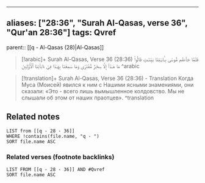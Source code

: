 
---
aliases: ["28:36", "Surah Al-Qasas, verse 36", "Qur'an 28:36"]
tags: Qvref
---

parent:: [[q - Al-Qasas (28)|Al-Qasas]]

> [!arabic]+ Surah Al-Qasas, Verse 36 (28:36)
> <span class="quran-arabic">فَلَمَّا جَآءَهُم مُّوسَىٰ بِـَٔايَـٰتِنَا بَيِّنَـٰتٍ قَالُوا۟ مَا هَـٰذَآ إِلَّا سِحْرٌ مُّفْتَرًى وَمَا سَمِعْنَا بِهَـٰذَا فِىٓ ءَابَآئِنَا ٱلْأَوَّلِينَ</span>
^arabic

> [!translation]+ Surah Al-Qasas, Verse 36 (28:36) - Translation
> Когда Муса (Моисей) явился к ним с Нашими ясными знамениями, они сказали: «Это - всего лишь вымышленное колдовство. Мы не слышали об этом от наших праотцев».
^translation



## Related notes
```dataview
LIST from [[q - 28 - 36]]
WHERE !contains(file.name, "q - ")
SORT file.name ASC
```

### Related verses (footnote backlinks)
```dataview
LIST FROM [[q - 28 - 36]] AND #Qvref
SORT file.name ASC
```

